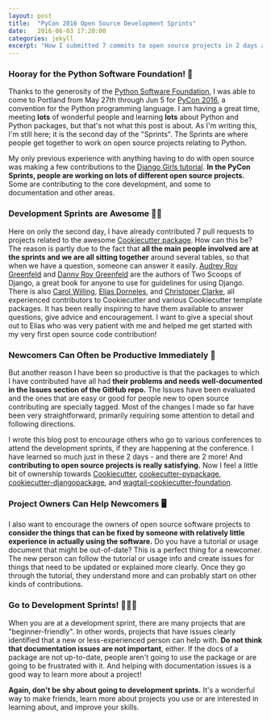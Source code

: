 ```yaml
---
layout: post
title:  "PyCon 2016 Open Source Development Sprints"
date:   2016-06-03 17:20:00
categories: jekyll
excerpt: "How I submitted 7 commits to open source projects in 2 days at my first PyCon sprints."
---
```


### Hooray for the Python Software Foundation! 💖

Thanks to the generosity of the [Python Software Foundation][psf], I was able to come to Portland from May 27th through Jun 5 for [PyCon 2016][pycon], a convention for the Python programming language. I am having a great time, meeting **lots** of wonderful people and learning **lots** about Python and Python packages, but that's not what this post is about. As I'm writing this, I'm still here; it is the second day of the "Sprints". The Sprints are where people get together to work on open source projects relating to Python.

My only previous experience with anything having to do with open source was making a few contributions to the [Django Girls tutorial][djangogirls]. **In the PyCon Sprints, people are working on lots of different open source projects.** Some are contributing to the core development, and some to documentation and other areas.

### Development Sprints are Awesome 💜💞

Here on only the second day, I have already contributed 7 pull requests to projects related to the awesome [Cookiecutter package][cookiecutter]. How can this be? The reason is partly due to the fact that **all the main people involved are at the sprints and we are all sitting together** around several tables, so that when we have a question, someone can answer it easily. [Audrey Roy Greenfeld][audreyr] and [Danny Roy Greenfeld][pydanny] are the authors of Two Scoops of Django, a great book for anyone to use for guidelines for using Django.  There is also [Carol Willing][willingcarol], [Elias Dorneles][eliasdorneles], and [Christoper Clarke][realchrisdev], all experienced contributors to Cookiecutter and various Cookiecutter template packages. It has been really inspiring to have them available to answer questions, give advice and encouragement. I want to give a special shout out to Elias who was very patient with me and helped me get started with my very first open source code contribution!

### Newcomers Can Often be Productive Immediately 👏

But another reason I have been so productive is that the packages to which I have contributed have all had **their problems and needs well-documented in the Issues section of the GitHub repo.** The Issues have been evaluated and the ones that are easy or good for people new to open source contributing are specially tagged. Most of the changes I made so far have been very straightforward, primarily requiring some attention to detail and following directions.

I wrote this blog post to encourage others who go to various conferences to attend the development sprints, if they are happening at the conference. I have learned so much just in these 2 days - and there are 2 more! And **contributing to open source projects is really satisfying.** Now I feel a little bit of ownership towards [Cookiecutter][cookiecutter], [cookecutter-pypackage][cc-pypackage], [cookiecutter-djangopackage][cc-djangopackage], and [wagtail-cookiecutter-foundation][wagtail-cc-fnd].

### Project Owners Can Help Newcomers 🖥

I also want to encourage the owners of open source software projects to **consider the things that can be fixed by someone with relatively little experience in actually using the software.** Do you have a tutorial or usage document that might be out-of-date? This is a perfect thing for a newcomer. The new person can follow the tutorial or usage info and create issues for things that need to be updated or explained more clearly. Once they go through the tutorial, they understand more and can probably start on other kinds of contributions.

### Go to Development Sprints! 🎈🎉🎈

When you are at a development sprint, there are many projects that are "beginner-friendly". In other words, projects that have issues clearly identified that a new or less-experienced person can help with. **Do not think that documentation issues are not important**, either. If the docs of a package are not up-to-date, people aren't going to use the package or are going to be frustrated with it. And helping with documentation issues is a good way to learn more about a project!

**Again, don't be shy about going to development sprints.** It's a wonderful way to make friends, learn more about projects you use or are interested in learning about, and improve your skills.


[psf]: https://www.python.org/psf/
[pycon]: https://us.pycon.org/2016/
[djangogirls]: http://tutorial.djangogirls.org/en/index.html
[cookiecutter]: https://pypi.python.org/pypi/cookiecutter
[cc-pypackage]: https://github.com/audreyr/cookiecutter-pypackage
[cc-djangopackage]: https://github.com/pydanny/cookiecutter-djangopackage
[wagtail-cc-fnd]: https://github.com/chrisdev/wagtail-cookiecutter-foundation
[pydanny]: https://twitter.com/pydanny
[audreyr]: https://twitter.com/audreyr
[willingcarol]: https://twitter.com/WillingCarol
[eliasdorneles]: https://twitter.com/eliasdorneles
[realchrisdev]:https://twitter.com/realchrisdev
